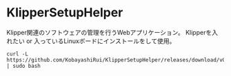 # KlipperSetupHelper
Klipper関連のソフトウェアの管理を行うWebアプリケーション。
Klipperを入れたい or 入っているLinuxボードにインストールをして使用。

```
curl -L https://github.com/KobayashiRui/KlipperSetupHelper/releases/download/v0.1.0/install.sh | sudo bash
```